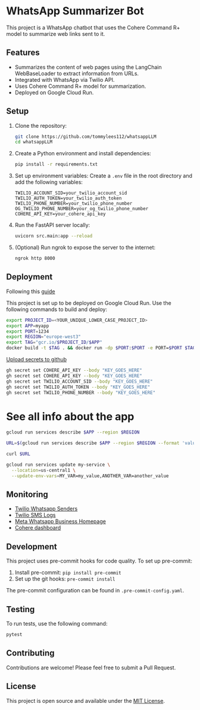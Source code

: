 # WhatsApp Summarizer Bot

This project is a WhatsApp chatbot that uses the Cohere Command R+ model to summarize web links sent to it.

## Features

- Summarizes the content of web pages using the LangChain WebBaseLoader to extract information from URLs.
- Integrated with WhatsApp via Twilio API.
- Uses Cohere Command R+ model for summarization.
- Deployed on Google Cloud Run.

## Setup

1. Clone the repository:
   ```bash
   git clone https://github.com/tommylees112/whatsappLLM
   cd whatsappLLM
   ```

2. Create a Python environment and install dependencies:
   ```bash
   pip install -r requirements.txt
   ```

3. Set up environment variables:
   Create a `.env` file in the root directory and add the following variables:
   ```
   TWILIO_ACCOUNT_SID=your_twilio_account_sid
   TWILIO_AUTH_TOKEN=your_twilio_auth_token
   TWILIO_PHONE_NUMBER=your_twilio_phone_number
   OG_TWILIO_PHONE_NUMBER=your_og_twilio_phone_number
   COHERE_API_KEY=your_cohere_api_key
   ```

4. Run the FastAPI server locally:
   ```bash
   uvicorn src.main:app --reload
   ```

5. (Optional) Run ngrok to expose the server to the internet:
   ```bash
   ngrok http 8000
   ```

## Deployment

Following this [guide](https://github.com/sekR4/FastAPI-on-Google-Cloud-Run?tab=readme-ov-file)

This project is set up to be deployed on Google Cloud Run. Use the following commands to build and deploy:

```bash
export PROJECT_ID=<YOUR_UNIQUE_LOWER_CASE_PROJECT_ID>
export APP=myapp
export PORT=1234
export REGION="europe-west3"
export TAG="gcr.io/$PROJECT_ID/$APP"
docker build -t $TAG . && docker run -dp $PORT:$PORT -e PORT=$PORT $TAG
```

[Upload secrets to github](https://cli.github.com/manual/gh_secret_set)
```bash
gh secret set COHERE_API_KEY --body "KEY_GOES_HERE"
gh secret set COHERE_API_KEY --body "KEY_GOES_HERE"
gh secret set TWILIO_ACCOUNT_SID --body "KEY_GOES_HERE"
gh secret set TWILIO_AUTH_TOKEN --body "KEY_GOES_HERE"
gh secret set TWILIO_PHONE_NUMBER --body "KEY_GOES_HERE"
```

# See all info about the app
```bash
gcloud run services describe $APP --region $REGION

URL=$(gcloud run services describe $APP --region $REGION --format 'value(status.url)')

curl $URL

gcloud run services update my-service \
  --location=us-central1 \
  --update-env-vars=MY_VAR=my_value,ANOTHER_VAR=another_value
```


## Monitoring

- [Twilio Whatsapp Senders](https://console.twilio.com/us1/develop/sms/senders/whatsapp-senders/XE2357b321ff41b31f05ca6b44fd626c5d)
- [Twilio SMS Logs](https://console.twilio.com/us1/monitor/logs/sms)
- [Meta Whatsapp Business Homepage](https://business.facebook.com/settings/info?business_id=965893078343863)
- [Cohere dashboard](https://dashboard.cohere.com/api-keys)

## Development

This project uses pre-commit hooks for code quality. To set up pre-commit:

1. Install pre-commit: `pip install pre-commit`
2. Set up the git hooks: `pre-commit install`

The pre-commit configuration can be found in `.pre-commit-config.yaml`.

## Testing

To run tests, use the following command:
```bash
pytest
```   

## Contributing

Contributions are welcome! Please feel free to submit a Pull Request.

## License

This project is open source and available under the [MIT License](LICENSE).